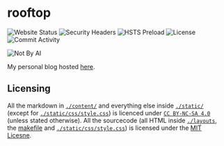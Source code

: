 # rooftop
![Website Status](https://img.shields.io/website?url=https%3A%2F%2Fkittenlover.dev)
![Security Headers](https://img.shields.io/security-headers?url=https%3A%2F%2Fkittenlover.dev)
![HSTS Preload](https://img.shields.io/hsts/preload/kittenlover.dev)
![License](https://img.shields.io/github/license/Kittenlover229/rooftop)
![Commit Activity](https://img.shields.io/github/commit-activity/m/Kittenlover229/rooftop)

![Not By AI](https://notbyai.fyi/img/written-by-human-not-by-ai-black.svg)

My personal blog hosted [here](https://kittenlover.dev).

## Licensing
All the markdown in [`./content/`](./content/) and everything else inside [`./static/`](./static/) (except for [`./static/css/style.css`](./static/css/style.css)) is licenced under [`CC BY-NC-SA 4.0`](https://creativecommons.org/licenses/by-nc-sa/4.0/) (unless stated otherwise). All the sourcecode (all HTML inside [`./layouts`](./layouts/), the [makefile](./makefile) and [`./static/css/style.css`](./static/css/style.css)) is licensed under the [MIT Licesne](./LICENSE).
